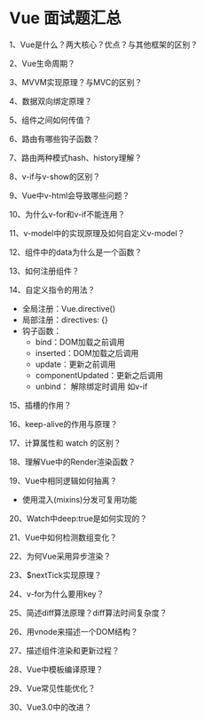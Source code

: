# Vue 面试题汇总

1、Vue是什么？两大核心？优点？与其他框架的区别？

2、Vue生命周期？

3、MVVM实现原理？与MVC的区别？

4、数据双向绑定原理？

5、组件之间如何传值？

6、路由有哪些钩子函数？

7、路由两种模式hash、history理解？

8、v-if与v-show的区别？

9、Vue中v-html会导致哪些问题？

10、为什么v-for和v-if不能连用？

11、v-model中的实现原理及如何自定义v-model？

12、组件中的data为什么是一个函数？
 
13、如何注册组件？

14、自定义指令的用法？
  * 全局注册：Vue.directive()
  * 局部注册：directives: {}
  * 钩子函数：
    * bind：DOM加载之前调用
    * inserted：DOM加载之后调用
    * update：更新之前调用
    * componentUpdated：更新之后调用
    * unbind： 解除绑定时调用    如v-if

15、插槽的作用？

16、keep-alive的作用与原理？

17、计算属性和 watch 的区别？

18、理解Vue中的Render渲染函数？

19、Vue中相同逻辑如何抽离？
  * 使用混入(mixins)分发可复用功能

20、Watch中deep:true是如何实现的？

21、Vue中如何检测数组变化？

22、为何Vue采用异步渲染？

23、$nextTick实现原理？

24、v-for为什么要用key？

25、简述diff算法原理？diff算法时间复杂度？

26、用vnode来描述一个DOM结构？

27、描述组件渲染和更新过程？

28、Vue中模板编译原理？

29、Vue常见性能优化？

30、Vue3.0中的改进？
